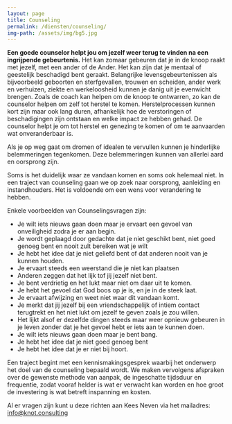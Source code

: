 ```yaml
---
layout: page
title: Counseling
permalink: /diensten/counseling/
img-path: /assets/img/bg5.jpg
---
```


**Een goede counselor helpt jou om jezelf weer terug te vinden na een ingrijpende gebeurtenis.**
Het kan zomaar gebeuren dat je in de knoop raakt met jezelf, met een ander of de Ander. Het kan zijn dat je mentaal of geestelijk beschadigd bent geraakt. Belangrijke levensgebeurtenissen als bijvoorbeeld geboorten en sterfgevallen, trouwen en scheiden, ander werk en verhuizen, ziekte en werkeloosheid kunnen je danig uit je evenwicht brengen.
Zoals de coach kan helpen om de knoop te ontwarren,  zo kan de counselor helpen om zelf tot herstel te komen. Herstelprocessen kunnen kort zijn maar ook lang duren, afhankelijk hoe de verstoringen of beschadigingen zijn ontstaan en welke impact ze hebben gehad. De counselor helpt je om tot herstel en genezing te komen of om te aanvaarden wat onveranderbaar is.

Als je op weg gaat om dromen of idealen te vervullen kunnen je hinderlijke belemmeringen tegenkomen. Deze belemmeringen kunnen van allerlei aard en oorsprong zijn.

Soms is het duidelijk waar ze vandaan komen en soms ook helemaal niet. In een traject van counseling gaan we op zoek naar oorsprong, aanleiding en instandhouders. Het is voldoende om een wens voor verandering te hebben.

Enkele voorbeelden van Counselingsvragen zijn:
- Je wilt iets nieuws gaan doen maar je ervaart een gevoel van onveiligheid zodra je er aan begin.
- Je wordt geplaagd door gedachte dat je niet geschikt bent, niet goed genoeg bent en nooit zult bereiken wat je wilt
- Je hebt het idee dat je niet geliefd bent of dat anderen nooit van je kunnen houden.
- Je ervaart steeds een weerstand die je niet kan plaatsen
- Anderen zeggen dat het lijk tof jij jezelf niet bent.
- Je bent verdrietig en het lukt maar niet om daar uit te komen.
- Je hebt het gevoel dat God boos op je is, en je in de steek laat.
- Je ervaart afwijzing en weet niet waar dit vandaan komt.
- Je merkt dat jij jezelf bij een vriendschappelijk of intiem contact terugtrekt en het niet lukt om jezelf te geven zoals je zou willen.
- Het lijkt alsof er dezelfde dingen steeds maar weer opnieuw gebeuren in je leven zonder dat je het gevoel hebt er iets aan te kunnen doen.
- Je wilt iets nieuws gaan doen maar je bent bang.
- Je hebt het idee dat je niet goed genoeg bent
- Je hebt het idee dat je er niet bij hoort. 

Een traject begint met een kennismakingsgesprek waarbij het onderwerp  het doel van de counseling bepaald wordt. 
We maken vervolgens afspraken over de gewenste methode van aanpak, de ingeschatte tijdsduur en frequentie, zodat vooraf helder is wat er verwacht kan worden en hoe groot de investering is wat betreft inspanning en kosten.

Al er vragen zijn kunt u deze richten aan Kees Neven via het mailadres:
info@knot.consulting
